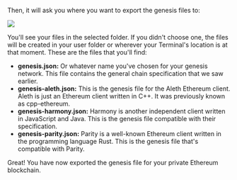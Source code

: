Then, it will ask you where you want to export the genesis files to:

![](https://github.com/fenago/katacoda-scenarios/raw/master/mastering-ethereum/ethereum-private-ethereum-network/steps/5/save.JPG)


You'll see your files in the selected folder. If you didn't choose one, the files will be created in your user folder or wherever your Terminal's location is at that moment. These are the files that you'll find:

- **genesis.json:** Or whatever name you've chosen for your genesis network. This file contains the general chain specification that we saw earlier.
- **genesis-aleth.json:** This is the genesis file for the Aleth Ethereum client. Aleth is just an Ethereum client written in C++. It was previously known as cpp-ethereum.
- **genesis-harmony.json:** Harmony is another independent client written in JavaScript and Java. This is the genesis file compatible with their specification.
- **genesis-parity.json:** Parity is a well-known Ethereum client written in the programming language Rust. This is the genesis file that's compatible with Parity.

Great! You have now exported the genesis file for your private Ethereum blockchain.